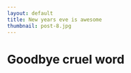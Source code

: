 ```yaml
---
layout: default
title: New years eve is awesome
thumbnail: post-8.jpg
---
```


# Goodbye cruel word
